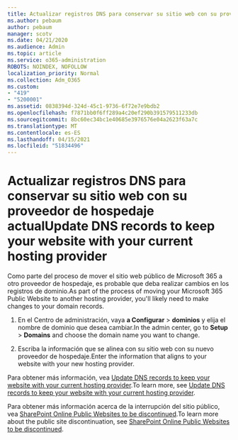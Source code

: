 ```yaml
---
title: Actualizar registros DNS para conservar su sitio web con su proveedor de hospedaje actual
ms.author: pebaum
author: pebaum
manager: scotv
ms.date: 04/21/2020
ms.audience: Admin
ms.topic: article
ms.service: o365-administration
ROBOTS: NOINDEX, NOFOLLOW
localization_priority: Normal
ms.collection: Adm_O365
ms.custom:
- "419"
- "5200001"
ms.assetid: 0838394d-324d-45c1-9736-6f72e7e9bdb2
ms.openlocfilehash: f7871bb0f6ff289a4c20ef290b391579511233db
ms.sourcegitcommit: 8bc60ec34bc1e40685e3976576e04a2623f63a7c
ms.translationtype: MT
ms.contentlocale: es-ES
ms.lasthandoff: 04/15/2021
ms.locfileid: "51834496"
---
```

# <a name="update-dns-records-to-keep-your-website-with-your-current-hosting-provider"></a><span data-ttu-id="60625-102">Actualizar registros DNS para conservar su sitio web con su proveedor de hospedaje actual</span><span class="sxs-lookup"><span data-stu-id="60625-102">Update DNS records to keep your website with your current hosting provider</span></span>

<span data-ttu-id="60625-103">Como parte del proceso de mover el sitio web público de Microsoft 365 a otro proveedor de hospedaje, es probable que deba realizar cambios en los registros de dominio.</span><span class="sxs-lookup"><span data-stu-id="60625-103">As part of the process of moving your Microsoft 365 Public Website to another hosting provider, you'll likely need to make changes to your domain records.</span></span>
  
1. <span data-ttu-id="60625-104">En el Centro de administración, vaya **a Configurar** \> **dominios** y elija el nombre de dominio que desea cambiar.</span><span class="sxs-lookup"><span data-stu-id="60625-104">In the admin center, go to **Setup** \> **Domains** and choose the domain name you want to change.</span></span>

2. <span data-ttu-id="60625-105">Escriba la información que se alinea con su sitio web con su nuevo proveedor de hospedaje.</span><span class="sxs-lookup"><span data-stu-id="60625-105">Enter the information that aligns to your website with your new hosting provider.</span></span>

<span data-ttu-id="60625-106">Para obtener más información, vea [Update DNS records to keep your website with your current hosting provider](https://docs.microsoft.com/microsoft-365/admin/dns/update-dns-records-to-retain-current-hosting-provider?view=o365-worldwide).</span><span class="sxs-lookup"><span data-stu-id="60625-106">To learn more, see [Update DNS records to keep your website with your current hosting provider](https://docs.microsoft.com/microsoft-365/admin/dns/update-dns-records-to-retain-current-hosting-provider?view=o365-worldwide).</span></span>
  
<span data-ttu-id="60625-107">Para obtener más información acerca de la interrupción del sitio público, vea [SharePoint Online Public Websites to be discontinued](https://support.office.com/article/sharepoint-online-public-websites-to-be-discontinued-e86bfd2f-5c7d-446f-a430-7cfcc0130916).</span><span class="sxs-lookup"><span data-stu-id="60625-107">To learn more about the public site discontinuation, see [SharePoint Online Public Websites to be discontinued](https://support.office.com/article/sharepoint-online-public-websites-to-be-discontinued-e86bfd2f-5c7d-446f-a430-7cfcc0130916).</span></span>
